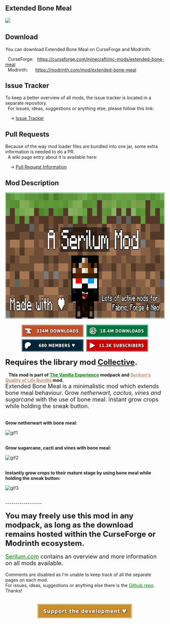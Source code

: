 <h2>Extended Bone Meal</h2>
<p><a href="https://github.com/Serilum/Extended-Bone-Meal"><img src="https://serilum.com/assets/data/logo/extended-bone-meal.png"></a></p><h2>Download</h2>
<p>You can download Extended Bone Meal on CurseForge and Modrinth:</p><p>&nbsp;&nbsp;CurseForge: &nbsp;&nbsp;<a href="https://curseforge.com/minecraft/mc-mods/extended-bone-meal">https://curseforge.com/minecraft/mc-mods/extended-bone-meal</a><br>&nbsp;&nbsp;Modrinth: &nbsp;&nbsp;&nbsp;&nbsp;&nbsp;<a href="https://modrinth.com/mod/extended-bone-meal">https://modrinth.com/mod/extended-bone-meal</a></p>
<h2>Issue Tracker</h2>
<p>To keep a better overview of all mods, the issue tracker is located in a separate repository.<br>&nbsp;&nbsp;For issues, ideas, suggestions or anything else, please follow this link:</p>
<p>&nbsp;&nbsp;&nbsp;&nbsp;-> <a href="https://serilum.com/url/issue-tracker">Issue Tracker</a></p>
<h2>Pull Requests</h2>
<p>Because of the way mod loader files are bundled into one jar, some extra information is needed to do a PR.<br>&nbsp;&nbsp;A wiki page entry about it is available here:</p>
<p>&nbsp;&nbsp;&nbsp;&nbsp;-> <a href="https://serilum.com/url/pull-requests">Pull Request Information</a></p>
<h2>Mod Description</h2>
<p style="text-align:center"><a href="https://serilum.com/" target="_blank" rel="nofollow"><img src="https://github.com/Serilum/.cdn/raw/main/description/header/header.png" alt="" width="838" height="400"></a></p>
<p style="text-align:center"><a href="https://curseforge.com/members/serilum/projects" target="_blank" rel="nofollow"><img src="https://raw.githubusercontent.com/Serilum/.data-workflow/main/badges/svg/curseforge.svg" width="200"></a> <a href="https://modrinth.com/user/Serilum" target="_blank" rel="nofollow"><img src="https://raw.githubusercontent.com/Serilum/.data-workflow/main/badges/svg/modrinth.svg" width="200"></a> <a href="https://patreon.com/serilum" target="_blank" rel="nofollow"><img src="https://raw.githubusercontent.com/Serilum/.data-workflow/main/badges/svg/patreon.svg" width="200"></a> <a href="https://youtube.com/@serilum" target="_blank" rel="nofollow"><img src="https://raw.githubusercontent.com/Serilum/.data-workflow/main/badges/svg/youtube.svg" width="200"></a></p>
<p><strong><span style="font-size:24px">Requires the library mod&nbsp;<a style="font-size:24px" href="https://curseforge.com/minecraft/mc-mods/collective" target="_blank" rel="nofollow">Collective</a>.</span></strong><br><br><strong>&nbsp;&nbsp;&nbsp;This mod is part of <span style="color:#008000"><a style="color:#008000" href="https://curseforge.com/minecraft/modpacks/the-vanilla-experience" target="_blank" rel="nofollow">The Vanilla Experience</a></span> modpack and <span style="color:#bf8f6f"><a style="color:#bf8f6f" href="https://curseforge.com/minecraft/mc-mods/serilums-qol-bundle" target="_blank" rel="nofollow">Serilum's Quality of Life Bundle</a></span> mod.</strong><br><span style="font-size:18px">Extended Bone Meal is a minimalistic mod which extends bone meal behaviour. Grow <em>netherwart, cactus, vines and sugarcane</em> with the use of bone meal. instant grow crops while holding the sneak button.</span><br><br><br><strong>Grow netherwart with bone meal:<br></strong></p>
<div class="spoiler">
<p><picture><img src="https://github.com/Serilum/.cdn/raw/main/projects/extended-bone-meal/a.gif" alt="gif1" width="844" height="474"></picture></p>
</div>
<p>&nbsp;<br><strong>Grow sugarcane, cacti and vines with bone meal:<br></strong></p>
<div class="spoiler">
<p><picture><img src="https://github.com/Serilum/.cdn/raw/main/projects/extended-bone-meal/b.gif" alt="gif2" width="848" height="476"></picture></p>
</div>
<p>&nbsp;<br><strong>Instantly grow crops to their mature stage by using bone meal while holding the sneak button:<br></strong></p>
<div class="spoiler">
<p><picture><img src="https://github.com/Serilum/.cdn/raw/main/projects/extended-bone-meal/c.gif" alt="gif3" width="846" height="470"></picture></p>
</div>
<p><br>------------------<br><br><span style="font-size:24px"><strong>You may freely use this mod in any modpack, as long as the download remains hosted within the CurseForge or Modrinth ecosystem.</strong></span><br><br><span style="font-size:18px"><a style="font-size:18px;color:#008000" href="https://serilum.com/" rel="nofollow">Serilum.com</a> contains an overview and more information on all mods available.</span><br><br><span style="font-size:14px">Comments are disabled as I'm unable to keep track of all the separate pages on each mod.</span><span style="font-size:14px"><br>For issues, ideas, suggestions or anything else there is the&nbsp;<a style="font-size:14px;color:#008000" href="https://github.com/Serilum/.issue-tracker" rel="nofollow">Github repo</a>. Thanks!</span><span style="font-size:6px"><br><br></span></p>
<p style="text-align:center"><a href="https://serilum.com/donate" rel="nofollow"><img src="https://github.com/Serilum/.cdn/raw/main/description/projects/support.svg" alt="" width="306" height="50"></a></p>